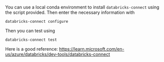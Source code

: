 You can use a local conda environment to install ```databricks-connect``` using the script provided. Then enter the necessary information with
```
databricks-connect configure
```
Then you can test using
```
databricks-connect test
```
Here is a good reference: https://learn.microsoft.com/en-us/azure/databricks/dev-tools/databricks-connect
